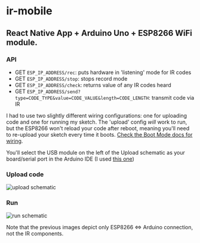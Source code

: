 # ir-mobile

## React Native App + Arduino Uno + ESP8266 WiFi module. 

### API

- GET `ESP_IP_ADDRESS/rec`: puts hardware in 'listening' mode for IR codes
- GET `ESP_IP_ADDRESS/stop`: stops record mode
- GET `ESP_IP_ADDRESS/check`: returns value of any IR codes heard
- GET `ESP_IP_ADDRESS/send?type=CODE_TYPE&value=CODE_VALUE&length=CODE_LENGTH`: transmit code via IR

I had to use two slightly different wiring configurations: one for uploading code and one for running my sketch. The 'upload' config _will_ work to run, but the ESP8266 won't reload your code after reboot, meaning you'll need to re-upload your sketch every time it boots. [Check the Boot Mode docs for wiring](https://arduino-esp8266.readthedocs.io/en/latest/boards.html#boot-messages-and-modes). 

You'll select the USB module on the left of the Upload schematic as your board/serial port in the Arduino IDE (I used [this one](https://www.amazon.com/gp/product/B01HXT8DZ4/ref=oh_aui_detailpage_o04_s00?ie=UTF8&psc=1))

### Upload code
![upload schematic](http://i.imgur.com/w0WYHbT.jpg)

### Run
![run schematic](http://i.imgur.com/kK3IYOr.jpg)

Note that the previous images depict only ESP8266 <=> Arduino connection, not the IR components.
